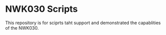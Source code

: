 # NWK030 Scripts

This repository is for sciprts taht support and demonstrated the capablities of the NWK030.